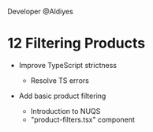 Developer @Aldiyes

# 12 Filtering Products

- Improve TypeScript strictness
  - Resolve TS errors

- Add basic product filtering
  - Introduction to NUQS
  - "product-filters.tsx" component
